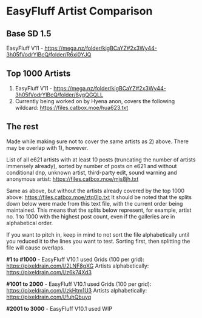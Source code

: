 # EasyFluff Artist Comparison

## Base SD 1.5
EasyFluff V11 - https://mega.nz/folder/kigBCaYZ#2x3Wy44-3h05fVodrYlBcQ/folder/R6xi0YJQ

## Top 1000 Artists
1) EasyFluff V11 - https://mega.nz/folder/kigBCaYZ#2x3Wy44-3h05fVodrYlBcQ/folder/8ygQGQLL
2) Currently being worked on by Hyena anon, covers the following wildcard: https://files.catbox.moe/hua623.txt

## The rest
Made while making sure not to cover the same artists as 2) above. There may be overlap with 1), however.

List of all e621 artists with at least 10 posts (truncating the number of artists immensely already), sorted by number of posts on e621 and without conditional dnp, unknown artist, third-party edit, sound warning and anonymous artist: https://files.catbox.moe/mjs8jh.txt

Same as above, but without the artists already covered by the top 1000 above: https://files.catbox.moe/ztq0lp.txt
It should be noted that the splits down below were made from this text file, with the current order being maintained. This means that the splits below represent, for example, artist no. 1 to 1000 with the highest post count, even if the galleries are in alphabetical order.

If you want to pitch in, keep in mind to not sort the file alphabetically until you reduced it to the lines you want to test. Sorting first, then splitting the file will cause overlaps.


**#1 to #1000** - EasyFluff V10.1 used
Grids (100 per grid): https://pixeldrain.com/l/2LNF8gXG
Artists alphabetically: https://pixeldrain.com/l/z6k74Xd3

**#1001 to 2000** - EasyFluff V10.1 used
Grids (100 per grid): https://pixeldrain.com/l/zkHtm1U3
Artists alphabetically: https://pixeldrain.com/l/fuhQbuyq

**#2001 to 3000** - EasyFluff V10.1 used
WIP
